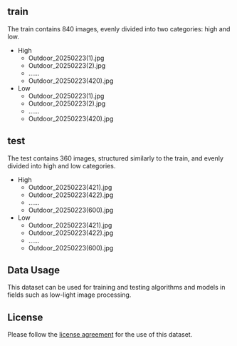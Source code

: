 
## train

The train contains 840 images, evenly divided into two categories: high and low.

- High
  - Outdoor_20250223(1).jpg
  - Outdoor_20250223(2).jpg
  - ……
  - Outdoor_20250223(420).jpg
- Low
  - Outdoor_20250223(1).jpg
  - Outdoor_20250223(2).jpg
  - ……
  - Outdoor_20250223(420).jpg

## test

The test contains 360 images, structured similarly to the train, and evenly divided into high and low categories.

- High
  - Outdoor_20250223(421).jpg
  - Outdoor_20250223(422).jpg
  - ……
  - Outdoor_20250223(600).jpg
- Low
  - Outdoor_20250223(421).jpg
  - Outdoor_20250223(422).jpg
  - ……
  - Outdoor_20250223(600).jpg

## Data Usage

This dataset can be used for training and testing algorithms and models in fields such as low-light image processing.

## License

Please follow the [license agreement](#) for the use of this dataset.
